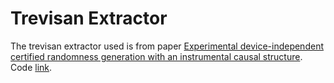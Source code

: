 # Trevisan Extractor

The trevisan extractor used is from paper [Experimental device-independent certified randomness generation with an instrumental causal
structure](https://www.nature.com/articles/s42005-020-0375-6).
Code [link](https://github.com/MayankKharbanda/libtrevisan).
